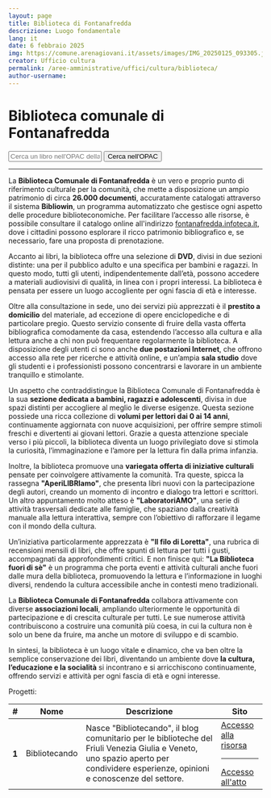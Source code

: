 ```yaml
---
layout: page
title: Biblioteca di Fontanafredda
descrizione: Luogo fondamentale
lang: it
date: 6 febbraio 2025
img: https://comune.arenagiovani.it/assets/images/IMG_20250125_093305.jpg
creator: Ufficio cultura
permalink: /aree-amministrative/uffici/cultura/biblioteca/
author-username: 
---
```


# Biblioteca comunale di Fontanafredda  

<form id="searchForm">
<input type="text" id="query" placeholder="Cerca un libro nell'OPAC della biblioteca comunale di Fontanafredda..." required>
<input type="submit" class="btn btn-primary" value="Cerca nell'OPAC">
</form>

<hr>

La **Biblioteca Comunale di Fontanafredda** è un vero e proprio punto di riferimento culturale per la comunità, che mette a disposizione un ampio patrimonio di circa **26.000 documenti**, accuratamente catalogati attraverso il sistema **Bibliowin**, un programma automatizzato che gestisce ogni aspetto delle procedure biblioteconomiche. Per facilitare l’accesso alle risorse, è possibile consultare il catalogo online all'indirizzo [fontanafredda.infoteca.it](https://fontanafredda.infoteca.it/ricerca/semplice), dove i cittadini possono esplorare il ricco patrimonio bibliografico e, se necessario, fare una proposta di prenotazione.

Accanto ai libri, la biblioteca offre una selezione di **DVD**, divisi in due sezioni distinte: una per il pubblico adulto e una specifica per bambini e ragazzi. In questo modo, tutti gli utenti, indipendentemente dall’età, possono accedere a materiali audiovisivi di qualità, in linea con i propri interessi. La biblioteca è pensata per essere un luogo accogliente per ogni fascia di età e interesse.

Oltre alla consultazione in sede, uno dei servizi più apprezzati è il **prestito a domicilio** del materiale, ad eccezione di opere enciclopediche e di particolare pregio. Questo servizio consente di fruire della vasta offerta bibliografica comodamente da casa, estendendo l’accesso alla cultura e alla lettura anche a chi non può frequentare regolarmente la biblioteca. A disposizione degli utenti ci sono anche **due postazioni Internet**, che offrono accesso alla rete per ricerche e attività online, e un’ampia **sala studio** dove gli studenti e i professionisti possono concentrarsi e lavorare in un ambiente tranquillo e stimolante.

Un aspetto che contraddistingue la Biblioteca Comunale di Fontanafredda è la sua **sezione dedicata a bambini, ragazzi e adolescenti**, divisa in due spazi distinti per accogliere al meglio le diverse esigenze. Questa sezione possiede una ricca collezione di **volumi per lettori dai 0 ai 14 anni**, continuamente aggiornata con nuove acquisizioni, per offrire sempre stimoli freschi e divertenti ai giovani lettori. Grazie a questa attenzione speciale verso i più piccoli, la biblioteca diventa un luogo privilegiato dove si stimola la curiosità, l’immaginazione e l’amore per la lettura fin dalla prima infanzia.

Inoltre, la biblioteca promuove una **variegata offerta di iniziative culturali** pensate per coinvolgere attivamente la comunità. Tra queste, spicca la rassegna **"AperiLIBRIamo"**, che presenta libri nuovi con la partecipazione degli autori, creando un momento di incontro e dialogo tra lettori e scrittori. Un altro appuntamento molto atteso è **"LaboratoriAMO"**, una serie di attività trasversali dedicate alle famiglie, che spaziano dalla creatività manuale alla lettura interattiva, sempre con l’obiettivo di rafforzare il legame con il mondo della cultura. 

Un’iniziativa particolarmente apprezzata è **"Il filo di Loretta"**, una rubrica di recensioni mensili di libri, che offre spunti di lettura per tutti i gusti, accompagnati da approfondimenti critici. E non finisce qui: **"La Biblioteca fuori di sè"** è un programma che porta eventi e attività culturali anche fuori dalle mura della biblioteca, promuovendo la lettura e l’informazione in luoghi diversi, rendendo la cultura accessibile anche in contesti meno tradizionali.

La **Biblioteca Comunale di Fontanafredda** collabora attivamente con diverse **associazioni locali**, ampliando ulteriormente le opportunità di partecipazione e di crescita culturale per tutti. Le sue numerose attività contribuiscono a costruire una comunità più coesa, in cui la cultura non è solo un bene da fruire, ma anche un motore di sviluppo e di scambio.

In sintesi, la biblioteca è un luogo vitale e dinamico, che va ben oltre la semplice conservazione dei libri, diventando un ambiente dove **la cultura, l’educazione e la socialità** si incontrano e si arricchiscono continuamente, offrendo servizi e attività per ogni fascia di età e ogni interesse.

Progetti: 
<table class="table">
  <thead>
    <tr>
      <th scope="col">#</th>
      <th scope="col">Nome</th>
      <th scope="col">Descrizione</th>
      <th scope="col">Sito</th>
    </tr>
  </thead>
  <tbody>
    <tr>
      <th scope="row">1</th>
      <td>Bibliotecando</td>
      <td>Nasce "Bibliotecando", il blog comunitario per le biblioteche del Friuli Venezia Giulia e Veneto, uno spazio aperto per condividere esperienze, opinioni e conoscenze del settore.</td>
      <td><a href="https://bibliotecando.it">Accesso alla risorsa</a><hr><a href="https://trasparenza.18f.it/AvvioProgettoBibliotecando.pdf">Accesso all'atto</a></td>
    </tr>
  </tbody>
</table>

<script>
    document.getElementById('searchForm').addEventListener('submit', function(event) {
        event.preventDefault();

        let query = document.getElementById('query').value;
        // Modifica la URL per fare una ricerca dinamica
         let searchURL = `https://fontanafredda.infoteca.it/ricerca/lista-risultati?fld_1=ANY&val_1=${encodeURIComponent(query)}`;

        // Reindirizza l'utente ai risultati della ricerca
        window.location.href = searchURL;
    });
</script>
